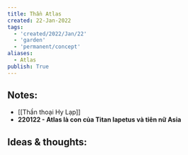 ```yaml
---
title: Thần Atlas
created: 22-Jan-2022
tags:
  - 'created/2022/Jan/22'
  - 'garden'
  - 'permanent/concept'
aliases:
  - Atlas
publish: True
---
```


## Notes:
- [[Thần thoại Hy Lạp]]
- __220122 - Atlas là con của Titan Iapetus và tiên nữ Asia__

## Ideas & thoughts:


